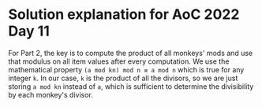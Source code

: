 # Solution explanation for AoC 2022 Day 11

For Part 2, the key is to compute the product of all monkeys' mods and use that modulus on all item values after every
computation.
We use the mathematical property `(a mod kn) mod n ≡ a mod n` which is true for any integer `k`.
In our case, `k` is the product of all the divisors, so we are just storing `a mod kn` instead of `a`, which is
sufficient to determine the divisibility by each monkey's divisor.
